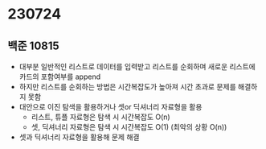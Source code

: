 # 230724
## 백준 10815
- 대부분 일반적인 리스트로 데이터를 입력받고 리스트를 순회하며 새로운 리스트에 카드의 포함여부를 append 
- 하지만 리스트를 순회하는 방법은 시간복잡도가 높아져 시간 초과로 문제를 해결하지 못함
- 대안으로 이진 탐색을 활용하거나 셋or 딕셔너리 자료형을 활용
  - 리스트, 튜플 자료형은 탐색 시 시간복잡도 O(n)
  - 셋, 딕셔너리 자료형은 탐색 시 시간복잡도 O(1) (최악의 상황 O(n))
- 셋과 딕셔너리 자료형을 활용해 문제 해결 